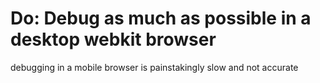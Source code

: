 # Do: Debug as much as possible in a desktop webkit browser

debugging in a mobile browser is painstakingly slow and not accurate

